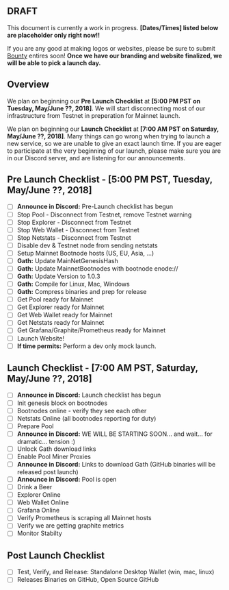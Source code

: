 ## DRAFT
This document is currently a work in progress. __[Dates/Times] listed below are placeholder only right now!!__

If you are any good at making logos or websites, please be sure to submit [Bounty](Bounties.md) entires soon! __Once we have our branding and website finalized, we will be able to pick a launch day.__

## Overview
We plan on beginning our __Pre Launch Checklist__ at __[5:00 PM PST on Tuesday, May/June ??, 2018]__. We will start disconnecting most of our infrastructure from Testnet in preperation for Mainnet launch.

We plan on beginning our __Launch Checklist__ at __[7:00 AM PST on Saturday, May/June ??, 2018]__. Many things can go wrong when trying to launch a new service, so we are unable to give an exact launch time. If you are eager to participate at the very beginning of our launch, please make sure you are in our Discord server, and are listening for our announcements. 

## Pre Launch Checklist - [5:00 PM PST, Tuesday, May/June ??, 2018]
* [ ] __Announce in Discord:__ Pre-Launch checklist has begun
* [ ] Stop Pool - Disconnect from Testnet, remove Testnet warning
* [ ] Stop Explorer - Disconnect from Testnet
* [ ] Stop Web Wallet - Disconnect from Testnet
* [ ] Stop Netstats - Disconnect from Testnet
* [ ] Disable dev & Testnet node from sending netstats
* [ ] Setup Mainnet Bootnode hosts (US, EU, Asia, ...)
* [ ] __Gath:__ Update MainNetGenesisHash
* [ ] __Gath:__ Update MainnetBootnodes with bootnode enode://
* [ ] __Gath:__ Update Version to 1.0.3
* [ ] __Gath:__ Compile for Linux, Mac, Windows
* [ ] __Gath:__ Compress binaries and prep for release
* [ ] Get Pool ready for Mainnet
* [ ] Get Explorer ready for Mainnet
* [ ] Get Web Wallet ready for Mainnet
* [ ] Get Netstats ready for Mainnet
* [ ] Get Grafana/Graphite/Prometheus ready for Mainnet
* [ ] Launch Website!
* [ ] __If time permits:__ Perform a dev only mock launch.

## Launch Checklist - [7:00 AM PST, Saturday, May/June ??, 2018]
* [ ] __Announce in Discord:__ Launch checklist has begun
* [ ] Init genesis block on bootnodes
* [ ] Bootnodes online - verify they see each other
* [ ] Netstats Online (all bootnodes reporting for duty)
* [ ] Prepare Pool 
* [ ] __Announce in Discord:__ WE WILL BE STARTING SOON... and wait... for dramatic... tension :)
* [ ] Unlock Gath download links
* [ ] Enable Pool Miner Proxies
* [ ] __Announce in Discord:__ Links to download Gath (GitHub binaries will be released post launch)
* [ ] __Announce in Discord:__ Pool is open
* [ ] Drink a Beer
* [ ] Explorer Online
* [ ] Web Wallet Online
* [ ] Grafana Online
* [ ] Verify Prometheus is scraping all Mainnet hosts
* [ ] Verify we are getting graphite metrics
* [ ] Monitor Stabilty

## Post Launch Checklist
* [ ] Test, Verify, and Release: Standalone Desktop Wallet (win, mac, linux)
* [ ] Releases Binaries on GitHub, Open Source GitHub
